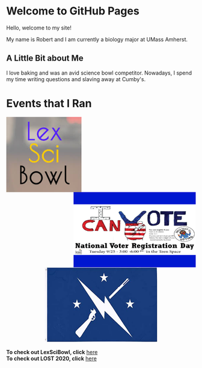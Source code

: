 # Welcome to GitHub Pages

Hello, welcome to my site!

My name is Robert and I am currently a biology major at UMass Amherst. 

## A Little Bit about Me

I love baking and was an avid science bowl competitor. Nowadays, I spend my time writing questions and slaving away at Cumby's. 

# **Events that I Ran**

<img align="left" width="200" height="200" src="images/download.jpg">
<img align="right" width="325" height="200" src="images/42576125_1930907450299167_5192399058936791040_n.png">

<p align="center">
  <img width="300" height="200" src="images/71TCuDobhEL.__AC_SY300_QL70_ML2_.jpg">
</p>

**To check out LexSciBowl, click** [here](https://lexscibowl.org/)  
__To check out LOST 2020, click__ [here](https://sites.google.com/lexingtonma.org/lost/home?authuser=1) 


